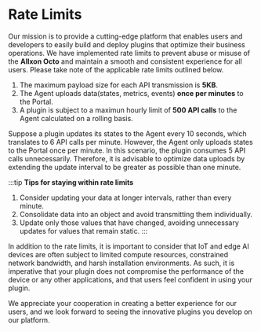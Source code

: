 # Rate Limits
Our mission is to provide a cutting-edge platform that enables users and developers to easily build and deploy plugins that optimize their business operations.
We have implemented rate limits to prevent abuse or misuse of the **Allxon Octo** and maintain a smooth and consistent experience for all users. Please take note of the applicable rate limits outlined below.

1.	The maximum payload size for each API transmission is **5KB**.
2.	The Agent uploads data(states, metrics, events) **once per minutes** to the Portal. 
3.	A plugin is subject to a maximun hourly limit of **500 API calls** to the Agent calculated on a rolling basis.

Suppose a plugin updates its states to the Agent every 10 seconds, which translates to 6 API calls per minute. However, the Agent only uploads states to the Portal once per minute. In this scenario, the plugin consumes 5 API calls unnecessarily. Therefore, it is advisable to optimize data uploads by extending the update interval to be greater as possible than one minute.

:::tip **Tips for staying within rate limits**
1. Consider updating your data at longer intervals, rather than every minute.
2. Consolidate data into an object and avoid transmitting them individually.
3. Update only those values that have changed, avoiding unnecessary updates for values that remain static.
:::


In addition to the rate limits, it is important to consider that IoT and edge AI devices are often subject to limited compute resources, constrained network bandwidth, and harsh installation environments. As such, it is imperative that your plugin does not compromise the performance of the device or any other applications, and that users feel confident in using your plugin.

We appreciate your cooperation in creating a better experience for our users, and we look forward to seeing the innovative plugins you develop on our platform.
